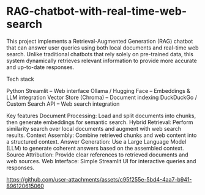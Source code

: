 # RAG-chatbot-with-real-time-web-search
This project implements a Retrieval-Augmented Generation (RAG) chatbot that can answer user queries using both local documents and real-time web search. Unlike traditional chatbots that rely solely on pre-trained data, this system dynamically retrieves relevant information to provide more accurate and up-to-date responses.

Tech stack

Python
Streamlit – Web interface
Ollama / Hugging Face – Embeddings & LLM integration
Vector Store (Chroma) – Document indexing
DuckDuckGo / Custom Search API – Web search integration

Key features
Document Processing: Load and split documents into chunks, then generate embeddings for semantic search.
Hybrid Retrieval: Perform similarity search over local documents and augment with web search results.
Context Assembly: Combine retrieved chunks and web content into a structured context.
Answer Generation: Use a Large Language Model (LLM) to generate coherent answers based on the assembled context.
Source Attribution: Provide clear references to retrieved documents and web sources.
Web Interface: Simple Streamlit UI for interactive queries and responses.




https://github.com/user-attachments/assets/c95f255e-5bd4-4aa7-b941-896120615060

